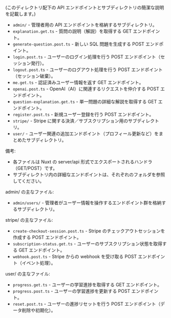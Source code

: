 (このディレクトリ配下の API エンドポイントとサブディレクトリの簡潔な説明を記載します。)

- `admin/` - 管理者用の API エンドポイントを格納するサブディレクトリ。
- `explanation.get.ts` - 質問の説明（解説）を取得する GET エンドポイント。
- `generate-question.post.ts` - 新しい SQL 問題を生成する POST エンドポイント。
- `login.post.ts` - ユーザーのログイン処理を行う POST エンドポイント（セッション発行）。
- `logout.post.ts` - ユーザーのログアウト処理を行う POST エンドポイント（セッション破棄）。
- `me.get.ts` - 認証済みユーザー情報を返す GET エンドポイント。
- `openai.post.ts` - OpenAI（AI）に関連するリクエストを仲介する POST エンドポイント。
- `question-explanation.get.ts` - 単一問題の詳細な解説を取得する GET エンドポイント。
- `register.post.ts` - 新規ユーザー登録を行う POST エンドポイント。
- `stripe/` - Stripe に関する決済／サブスクリプション用のサブディレクトリ。
- `user/` - ユーザー関連の追加エンドポイント（プロフィール更新など）をまとめたサブディレクトリ。

備考:
- 各ファイルは Nuxt の server/api 形式でエクスポートされるハンドラ（GET/POST）です。
- サブディレクトリ内の詳細なエンドポイントは、それぞれのフォルダを参照してください。

admin/ の主なファイル:

- `admin/users/` - 管理者がユーザー情報を操作するエンドポイント群を格納するサブディレクトリ。

stripe/ の主なファイル:

- `create-checkout-session.post.ts` - Stripe のチェックアウトセッションを作成する POST エンドポイント。
- `subscription-status.get.ts` - ユーザーのサブスクリプション状態を取得する GET エンドポイント。
- `webhook.post.ts` - Stripe からの webhook を受け取る POST エンドポイント（イベント処理）。

user/ の主なファイル:

- `progress.get.ts` - ユーザーの学習進捗を取得する GET エンドポイント。
- `progress.post.ts` - ユーザーの学習進捗を更新する POST エンドポイント。
- `reset.post.ts` - ユーザーの進捗リセットを行う POST エンドポイント（データ削除や初期化）。


